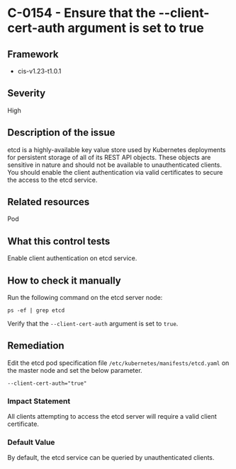 # C-0154 - Ensure that the --client-cert-auth argument is set to true

## Framework
* cis-v1.23-t1.0.1
 
## Severity
High

## Description of the issue
etcd is a highly-available key value store used by Kubernetes deployments for persistent storage of all of its REST API objects. These objects are sensitive in nature and should not be available to unauthenticated clients. You should enable the client authentication via valid certificates to secure the access to the etcd service.
 
## Related resources
Pod
 
## What this control tests 
Enable client authentication on etcd service.
 
## How to check it manually 
Run the following command on the etcd server node:

 
```
ps -ef | grep etcd

```
 Verify that the `--client-cert-auth` argument is set to `true`.
 
## Remediation
Edit the etcd pod specification file `/etc/kubernetes/manifests/etcd.yaml` on the master node and set the below parameter.

 
```
--client-cert-auth="true"

```
 
### Impact Statement
All clients attempting to access the etcd server will require a valid client certificate.
 
### Default Value
By default, the etcd service can be queried by unauthenticated clients.
 
